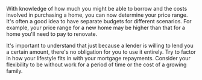 With knowledge of how much you might be able to borrow and the costs involved in purchasing a home, 
 you can now determine your price range. It's often a good idea to have separate budgets for different scenarios. 
 For example, your price range for a new home may be higher than that for a home you'll need to pay to renovate.  

It's important to understand that just because a lender is willing to lend you a certain amount, 
 there's no obligation for you to use it entirely. Try to factor in how your lifestyle fits in with 
 your mortgage repayments. Consider your flexibility to be without work for a period of time 
 or the cost of a growing family.
 